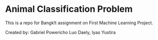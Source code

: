 # Animal Classification Problem
 
This is a repo for Bangk!t assignment on First Machine Learning Project.

Created by: Gabriel Powericho Luo Daely, Iyas Yustira
